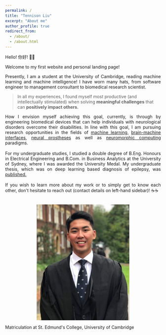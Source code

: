 ```yaml
---
permalink: /
title: "Tennison Liu"
excerpt: "About me"
author_profile: true
redirect_from: 
  - /about/
  - /about.html
---
```


Hello! 你好! 👋👋 

Welcome to my first website and personal landing page! 

<div style="text-align: justify">
Presently, I am a student at the University of Cambridge, reading machine learning and machine intelligence! I have worn many hats, from software engineer to management consultant to biomedical research scientist. 
</div>

> In all my experiences, I found myself most productive (and intellectually stimulated) when solving **meaningful challenges** that can **positively impact others.** 

<div style="text-align: justify">
 How I envision myself achieving this goal, currently, is through by engineering biomedical devices that can help individuals with neurological disorders overcome their disabilities. In line with this goal, I am pursuing research opportunities in the fields of <u>machine learning</u>, <u>brain-machine interfaces</u>, <u>neural prostheses</u> as well as <u>neuromorphic computing</u> paradigms. 
</div>
<br/>
<div style="text-align: justify">
For my undergraduate studies, I studied a double degree of B.Eng. Honours in Electrical Engineering and B.Com. in Business Analytics at the University of Sydney, where I was awarded the University Medal. My undergraduate thesis, which was on deep learning based diagnosis of epilepsy, was <a href="https://ieeexplore.ieee.org/abstract/document/9055195">published.</a>
</div>
<br/>
<div style="text-align: justify">
If you wish to learn more about my work or to simply get to know each other, don't hesitate to reach out (contact details on left-hand sidebar)! ☕☕
</div>
<br/>
<p align="center">
  <img src="/images/cam-photo.jpeg" alt="Portrait Photo" width="300" style="vertical-align:middle"/>
  <figcaption>Matriculation at St. Edmund's College, University of Cambridge</figcaption>
</p>